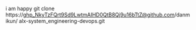 i am happy
git clone https://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@github.com/danmikun/ alx-system_engineering-devops.git 

